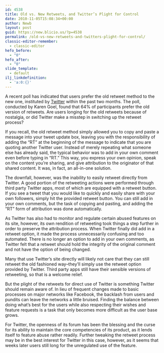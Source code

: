 ```yaml
---
id: 4538
title: Old vs. New Retweets, and Twitter’s Plight for Control
date: 2010-11-05T15:08:34+00:00
author: Newb
layout: post
guid: https://new.blicio.us/?p=4538
permalink: /old-vs-new-retweets-and-twitters-plight-for-control/
classic-editor-remember:
  - classic-editor
hefo_before:
  - "0"
hefo_after:
  - "0"
slide_template:
  - default
ilj_linkdefinition:
  - 'a:0:{}'
---
```

A recent poll has indicated that users prefer the old retweet method to the new one, instituted by [Twitter](https://new.blicio.us/how-to-promote-your-startup-using-twitter/) within the past two months. The poll, conducted by Karen Goel, found that 64% of participants prefer the old version of retweets. Are users longing for the old retweets because of nostalgia, or did Twitter make a misstep in switching up the retweet process?

If you recall, the old retweet method simply allowed you to copy and paste a message into your tweet update box, leaving you with the responsibility of adding the “RT” at the beginning of the message to indicate that you are quoting another Twitter user. Instead of merely repeating what someone else has already said, the typical behavior was to add in your own comment even before typing in “RT.” This way, you express your own opinion, speak on the content you’re sharing, and give attribution to the originator of that shared content. It was, in fact, an all-in-one solution.

The downfall, however, was the inability to easily retweet directly from Twitter. A good portion of the retweeting actions were performed through third party Twitter apps, most of which are equipped with a retweet button. If you see a tweet that you would like to quickly and easily share with your own followers, simply hit the provided retweet button. You can still add in your own comments, but the task of copying and pasting, and adding the “RT” form of attribution was done automatically.

As Twitter has also had to monitor and regulate certain abused features on its site, however, its own rendition of retweeting took things a step further in order to preserve the attribution process. When Twitter finally did add in a retweet option, it made the process unnecessarily confusing and too automated. There is no longer an option to add in your own comments, as Twitter felt that a retweet should hold the integrity of the original comment and not have the option of being changed.

Many that use Twitter’s site directly will likely not care that they can still retweet the old fashioned way–they’ll simply use the retweet option provided by Twitter. Third party apps still have their sensible versions of retweeting, so that is a welcome relief.

But the plight of the retweets for direct use of Twitter is something Twitter should remain aware of. In lieu of frequent changes made to basic processes on major networks like Facebook, the backlash from users and pundits can leave the networks a little bruised. Finding the balance between doing what’s best for the users while also respecting their wishes and feature requests is a task that only becomes more difficult as the user base grows.

For Twitter, the openness of its forum has been the blessing and the curse for its ability to maintain the core competencies of its product, as it lends itself to feature abuse rather readily. Further tweaking the retweet process may be in the best interest for Twitter in this case, however, as it seems that weeks later users still long for the unregulated use of the feature.